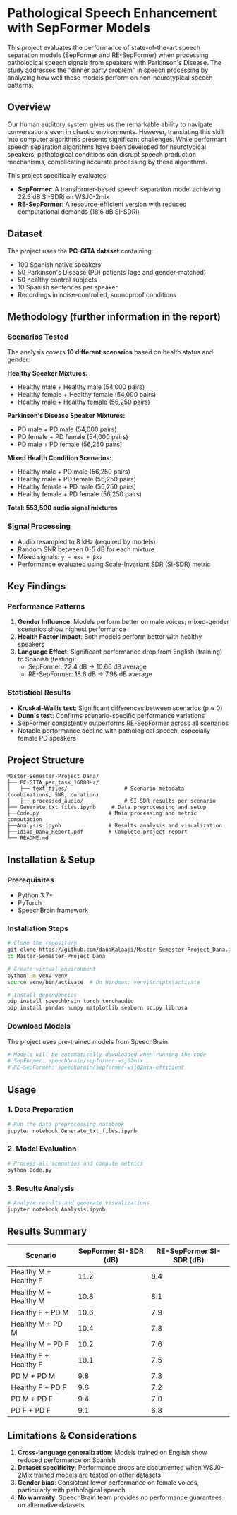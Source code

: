 # Pathological Speech Enhancement with SepFormer Models

This project evaluates the performance of state-of-the-art speech separation models (SepFormer and RE-SepFormer) when processing pathological speech signals from speakers with Parkinson's Disease. The study addresses the "dinner party problem" in speech processing by analyzing how well these models perform on non-neurotypical speech patterns.

## Overview

Our human auditory system gives us the remarkable ability to navigate conversations even in chaotic environments. However, translating this skill into computer algorithms presents significant challenges. While performant speech separation algorithms have been developed for neurotypical speakers, pathological conditions can disrupt speech production mechanisms, complicating accurate processing by these algorithms.

This project specifically evaluates:
- **SepFormer**: A transformer-based speech separation model achieving 22.3 dB SI-SDRi on WSJ0-2mix
- **RE-SepFormer**: A resource-efficient version with reduced computational demands (18.6 dB SI-SDRi)

## Dataset

The project uses the **PC-GITA dataset** containing:
- 100 Spanish native speakers
- 50 Parkinson's Disease (PD) patients (age and gender-matched)
- 50 healthy control subjects
- 10 Spanish sentences per speaker
- Recordings in noise-controlled, soundproof conditions

## Methodology (further information in the report)

### Scenarios Tested
The analysis covers **10 different scenarios** based on health status and gender:

**Healthy Speaker Mixtures:**
- Healthy male + Healthy male (54,000 pairs)
- Healthy female + Healthy female (54,000 pairs)
- Healthy male + Healthy female (56,250 pairs)

**Parkinson's Disease Speaker Mixtures:**
- PD male + PD male (54,000 pairs)
- PD female + PD female (54,000 pairs)
- PD male + PD female (56,250 pairs)

**Mixed Health Condition Scenarios:**
- Healthy male + PD male (56,250 pairs)
- Healthy male + PD female (56,250 pairs)
- Healthy female + PD male (56,250 pairs)
- Healthy female + PD female (56,250 pairs)

**Total: 553,500 audio signal mixtures**

### Signal Processing
- Audio resampled to 8 kHz (required by models)
- Random SNR between 0-5 dB for each mixture
- Mixed signals: `y = αx₁ + βx₂`
- Performance evaluated using Scale-Invariant SDR (SI-SDR) metric

## Key Findings

### Performance Patterns
1. **Gender Influence**: Models perform better on male voices; mixed-gender scenarios show highest performance
2. **Health Factor Impact**: Both models perform better with healthy speakers
3. **Language Effect**: Significant performance drop from English (training) to Spanish (testing):
   - SepFormer: 22.4 dB → 10.66 dB average
   - RE-SepFormer: 18.6 dB → 7.98 dB average

### Statistical Results
- **Kruskal-Wallis test**: Significant differences between scenarios (p ≈ 0)
- **Dunn's test**: Confirms scenario-specific performance variations
- SepFormer consistently outperforms RE-SepFormer across all scenarios
- Notable performance decline with pathological speech, especially female PD speakers

## Project Structure

```text
Master-Semester-Project_Dana/
├── PC-GITA_per_task_16000Hz/
│   ├── text_files/                  # Scenario metadata (combinations, SNR, duration)
│   ├── processed_audio/             # SI-SDR results per scenario
├── Generate_txt_files.ipynb     # Data preprocessing and setup
├──Code.py                      # Main processing and metric computation
├──Analysis.ipynb               # Results analysis and visualization
├──Idiap_Dana_Report.pdf        # Complete project report
└── README.md
```

## Installation & Setup

### Prerequisites
- Python 3.7+
- PyTorch
- SpeechBrain framework

### Installation Steps
```bash
# Clone the repository
git clone https://github.com/danaKalaaji/Master-Semester-Project_Dana.git
cd Master-Semester-Project_Dana

# Create virtual environment
python -m venv venv
source venv/bin/activate  # On Windows: venv\Scripts\activate

# Install dependencies
pip install speechbrain torch torchaudio
pip install pandas numpy matplotlib seaborn scipy librosa
```

### Download Models
The project uses pre-trained models from SpeechBrain:
```python
# Models will be automatically downloaded when running the code
# SepFormer: speechbrain/sepformer-wsj02mix
# RE-SepFormer: speechbrain/sepformer-wsj02mix-efficient
```

## Usage

### 1. Data Preparation
```bash
# Run the data preprocessing notebook
jupyter notebook Generate_txt_files.ipynb
```

### 2. Model Evaluation
```bash
# Process all scenarios and compute metrics
python Code.py
```

### 3. Results Analysis
```bash
# Analyze results and generate visualizations
jupyter notebook Analysis.ipynb
```

## Results Summary

| Scenario | SepFormer SI-SDR (dB) | RE-SepFormer SI-SDR (dB) |
|----------|----------------------|--------------------------|
| Healthy M + Healthy F | 11.2 | 8.4 |
| Healthy M + Healthy M | 10.8 | 8.1 |
| Healthy F + PD M | 10.6 | 7.9 |
| Healthy M + PD M | 10.4 | 7.8 |
| Healthy M + PD F | 10.2 | 7.6 |
| Healthy F + Healthy F | 10.1 | 7.5 |
| PD M + PD M | 9.8 | 7.3 |
| Healthy F + PD F | 9.6 | 7.2 |
| PD M + PD F | 9.4 | 7.0 |
| PD F + PD F | 9.1 | 6.8 |

## Limitations & Considerations

1. **Cross-language generalization**: Models trained on English show reduced performance on Spanish
2. **Dataset specificity**: Performance drops are documented when WSJ0-2Mix trained models are tested on other datasets
3. **Gender bias**: Consistent lower performance on female voices, particularly with pathological speech
4. **No warranty**: SpeechBrain team provides no performance guarantees on alternative datasets
